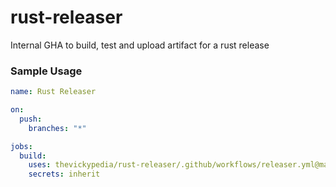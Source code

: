 # rust-releaser
Internal GHA to build, test and upload artifact for a rust release

### Sample Usage

```yaml
name: Rust Releaser

on:
  push:
    branches: "*"

jobs:
  build:
    uses: thevickypedia/rust-releaser/.github/workflows/releaser.yml@main
    secrets: inherit
```
